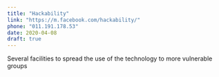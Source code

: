 ```yaml
---
title: "Hackability"
link: "https://m.facebook.com/hackability/"
phone: "011.191.178.53"
date: 2020-04-08
draft: true
---
```


Several facilities to spread the use of the technology to more vulnerable groups
